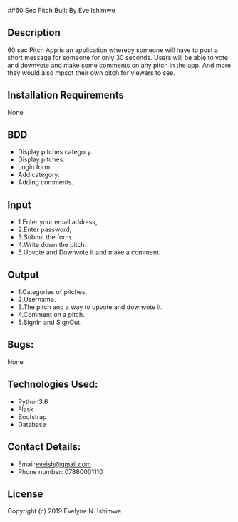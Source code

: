 ##60 Sec Pitch 
Built By Eve Ishimwe

## Description
60 sec Pitch App is an application whereby someone will have to post a short message for someone for only 30 seconds. Users will be able to vote and downvote and make some comments on any pitch in the app. And more they would also mpsot their own pitch for viewers to see. 

## Installation Requirements
None

## BDD
* Display pitches category.
* Display pitches.
* Login form.
* Add category.
* Adding comments.

## Input
* 1.Enter your email address,
* 2.Enter password,
* 3.Submit the form.
* 4.Write down the pitch.
* 5.Upvote and Downvote it and make a comment.

## Output
* 1.Categories of pitches.
* 2.Username.
* 3.The pitch and a way to upvote and downvote it.
* 4.Comment on a pitch.
* 5.SignIn and SignOut.

## Bugs:
None

## Technologies Used:
* Python3.6
* Flask 
* Bootstrap 
* Database 

## Contact Details:
* Email:eveish@gmail.com
* Phone number: 07880001110

## License
Copyright (c) 2019 Evelyne N. Ishimwe 
